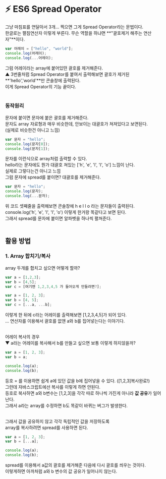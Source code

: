 # ⚡️ ES6 Spread Operator

그냥 마침표를 연달아서 3개... 찍으면 그게 Spread Operator라는 문법이다.<br>
한글로는 펼침연산자 이렇게 부른다. 무슨 역할을 하냐면 **"괄호제거 해주는 연산자"**이다.<br>

```js
var 어레이 = ["hello", "world"];
console.log(어레이);
console.log(...어레이);
```

그럼 어레이라는 array에 붙어있떤 괄호를 제거해준다.<br>
▲ 3번줄처럼 Spread Operator를 붙여서 출력해보면 괄호가 제거된 **'hello','world'**만 콘솔창에 출력된다.<br>
이게 Spread Operator의 기능 끝이다. <br>
<br>

### 동작원리

문자에 붙이면 문자에 붙은 괄호를 제거해준다.<br>
문자도 array 자료형과 매우 비슷한데, 안보이는 대괄호가 쳐져있다고 보면된다.<br>
(실제로 비슷한건 아니고 느낌)<br>

```js
var 문자 = "hello";
console.log(문자[0]);
console.log(문자[1]);
```

문자를 이런식으로 array처럼 출력할 수 있다.<br>
hello라는 문자에도 뭔가 대괄호 쳐있는 ['h', 'e', 'l', 'l', 'o'] 느낌이 난다. <br>
실제로 그렇다는건 아니고 느낌<br>
그럼 문자에 spread를 붙이면? 대괄호를 제거해준다.<br>

```js
var 문자 = "hello";
console.log(문자);
console.log(...문자);
```

위 코드 셋째줄을 출력해보면 콘솔창에 h e l l o 라는 문자들이 출력된다.<br>
console.log('h', 'e', 'l', 'l', 'o') 이렇게 한거랑 똑같다고 보면 된다.<br>
그래서 spread를 문자에 붙이면 알파벳을 하나씩 펼쳐준다.<br>
<br>

## 활용 방법

### 1. Array 합치기/복사

array 두개를 합치고 싶으면 어떻게 할까?

```js
var a = [1,2,3];
var b = [4,5];
var c = [여기엔 1,2,3,4,5 가 들어오게 만들려면?];
```

```js
var a = [1, 2, 3];
var b = [4, 5];
var c = [...a, ...b];
```

이렇게 한 뒤에 c라는 어레이를 출력해보면 [1,2,3,4,5]가 되어 있다.<br>
... 연산자를 이용해서 괄호를 없앤 a와 b를 집어넣는다는 이야기다.<br>
<br>

어레이 복사의 경우<br>
▼ a라는 어레이를 복사해서 b를 만들고 싶으면 보통 이렇게 하지않을까?

```js
var a = [1, 2, 3];
var b = a;

console.log(a);
console.log(b);
```

등호 = 를 이용하면 쉽게 a에 있던 값을 b에 집어넣을 수 있다. ([1,2,3]복사완료!)<br>
그런데 자바스크립트에선 복사를 이렇게 하면 안된다.<br>
등호로 복사하면 a와 b변수는 [1,2,3]을 각각 따로 하나씩 가진게 아니라 **값 공유**가 일어난다.<br>
그래서 a라는 array를 수정하면 b도 똑같이 바뀌는 버그가 발생한다.<br>
<br>

그래서 값을 공유하지 않고 각각 독립적인 값을 저장하도록<br>
array를 복사하려면 spread를 사용하면 된다.<br>

```js
var a = [1, 2, 3];
var b = [...a];

console.log(a);
console.log(b);
```

spread를 이용해서 a값의 괄호를 제거해준 다음에 다시 괄호를 씌우는 것이다.<br>
이렇게하면 아까처럼 a와 b 변수의 값 공유가 일어나지 않는다.
